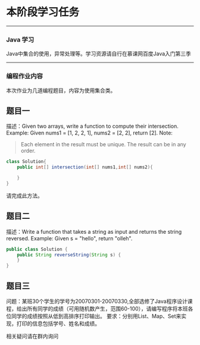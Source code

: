 # 本阶段学习任务
***

### Java 学习

Java中集合的使用，异常处理等。学习资源请自行在慕课网百度Java入门第三季
***
### 编程作业内容

本次作业为几道编程题目，内容为使用集合类。

## 题目一

描述：Given two arrays, write a function to compute their intersection.
Example:
Given nums1 = [1, 2, 2, 1], nums2 = [2, 2], return [2].
Note:
>Each element in the result must be unique.
>The result can be in any order.

```java
class Solution{
	public int[] intersection(int[] nums1,int[] nums2){

	}
}
```
请完成此方法。

## 题目二
描述：Write a function that takes a string as input and returns the string reversed.
Example:
Given s = "hello", return "olleh".
```java
public class Solution {
    public String reverseString(String s) {
    }
}
```

## 题目三
问题：某班30个学生的学号为20070301-20070330,全部选修了Java程序设计课程，给出所有同学的成绩（可用随机数产生，范围60-100），请编写程序将本班各位同学的成绩按照从低到高排序打印输出。
要求：分别用List、Map、Set来实现，打印的信息包括学号、姓名和成绩。



相关疑问请在群内询问
